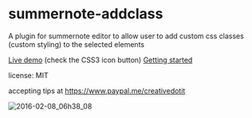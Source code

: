 # summernote-addclass
A plugin for summernote editor to allow user to add custom css classes (custom styling) to the selected elements 

[Live demo](https://jsfiddle.net/rastrano/dtgr5q29/) (check the CSS3 icon button)
[Getting started](https://github.com/creativeprogramming/summernote-addclass/wiki/) 

license: MIT

accepting tips at https://www.paypal.me/creativedotit 


![2016-02-08_06h38_08](https://cloud.githubusercontent.com/assets/954291/12879122/07e6edd0-ce2f-11e5-94f8-bd630fc7b07a.png)

